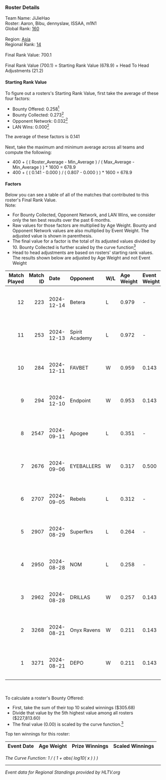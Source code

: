 ### Roster Details<br />
Team Name: JiJieHao<br />
Roster: Aaron, Bibu, dennyslaw, ISSAA, m1N1<br />
Global Rank: [160](../../standings_global_2025_01_16.md)<br />
<br />
Region: [Asia]( ../../standings_asia_2025_01_16.md)<br />
Regional Rank: [14]( ../../standings_asia_2025_01_16.md)<br />
<br />
Final Rank Value:  700.1<br />
<br />
Final Rank Value (700.1) = Starting Rank Value (678.9) + Head To Head Adjustments (21.2)<br />

#### Starting Rank Value<br />
To figure out a rosters's Starting Rank Value, first take the average of these four factors:<br />
- Bounty Offered: 0.258[<sup>1</sup>](#table2)
- Bounty Collected: 0.273[<sup>2</sup>](#table1)
- Opponent Network: 0.032[<sup>2</sup>](#table1)
- LAN Wins: 0.000[<sup>2</sup>](#table1)

The average of these factors is 0.141<br />
<br />
Next, take the maximum and minimum average across all teams and compute the following:<br />
- 400 + ( ( Roster_Average - Min_Average ) / ( Max_Average - Min_Average ) ) * 1600 = 678.9
- 400 + ( ( 0.141 - 0.000 ) / ( 0.807 - 0.000 ) ) * 1600 = 678.9


#### Factors<br />
Below you can see a table of all of the matches that contributed to this roster's Final Rank Value.<br />
Note:<br />

- For Bounty Collected, Opponent Network, and LAN Wins, we consider only the ten best results over the past 6 months.
- Raw values for those factors are multiplied by Age Weight. Bounty and Opponent Network values are also multiplied by Event Weight. The adjusted value is shown in parenthesis.
- The final value for a factor is the total of its adjusted values divided by 10. Bounty Collected is further scaled by the curve function[<sup>3</sup>](#curveFunction)
- Head to head adjustments are based on rosters' starting rank values. The results shown below are adjusted by Age Weight and not Event Weight
<span id="table1"></span><br />


| Match Played | Match ID | Date       | Opponent       | W/L | Age Weight | Event Weight | Bounty Collected | Opponent Network | LAN Wins  | H2H Adj. | Roster                                    |
| -: | -: | :- | :- | :- | :- | :- | :- | :- | :- | -: | :- |
|           12 |      223 | 2024-12-14 | Betera         | L   | 0.979      | -            | -                | -                | -         |   -16.75 | Aaron, Bibu, dennyslaw, ISSAA, m1N1       |
|           11 |      253 | 2024-12-13 | Spirit Academy | L   | 0.972      | -            | -                | -                | -         |    -3.77 | Aaron, Bibu, dennyslaw, ISSAA, m1N1       |
|           10 |      284 | 2024-12-11 | FAVBET         | W   | 0.959      | 0.143        | 0.073 (0.010)    | 0.894 (0.123)    | 0 (0.000) |    23.50 | Aaron, Bibu, dennyslaw, ISSAA, m1N1       |
|            9 |      294 | 2024-12-10 | Endpoint       | W   | 0.953      | 0.143        | 0.034 (0.005)    | 0.566 (0.077)    | 0 (0.000) |    20.89 | Aaron, Bibu, dennyslaw, ISSAA, m1N1       |
|            8 |     2547 | 2024-09-11 | Apogee         | L   | 0.351      | -            | -                | -                | -         |    -4.23 | 0SAMAS, Aaron, Bibu, dennyslaw, m1N1      |
|            7 |     2676 | 2024-09-06 | EYEBALLERS     | W   | 0.317      | 0.500        | 0.038 (0.006)    | 0.661 (0.105)    | 0 (0.000) |     7.38 | 0SAMAS, Aaron, Bibu, dennyslaw, m1N1      |
|            6 |     2707 | 2024-09-05 | Rebels         | L   | 0.312      | -            | -                | -                | -         |    -4.80 | 0SAMAS, Aaron, Bibu, dennyslaw, m1N1      |
|            5 |     2907 | 2024-08-29 | Superfkrs      | L   | 0.264      | -            | -                | -                | -         |    -6.15 | 0SAMAS, dennyslaw, Duplicate, ISSAA, m1N1 |
|            4 |     2950 | 2024-08-28 | NOM            | L   | 0.258      | -            | -                | -                | -         |    -5.95 | 0SAMAS, dennyslaw, Duplicate, ISSAA, m1N1 |
|            3 |     2962 | 2024-08-28 | DRILLAS        | W   | 0.257      | 0.143        | 0.009 (0.000)    | 0.257 (0.009)    | 0 (0.000) |     5.48 | 0SAMAS, dennyslaw, Duplicate, ISSAA, m1N1 |
|            2 |     3268 | 2024-08-21 | Onyx Ravens    | W   | 0.211      | 0.143        | 0.018 (0.001)    | 0.049 (0.001)    | 0 (0.000) |     2.41 | 0SAMAS, dennyslaw, Duplicate, ISSAA, m1N1 |
|            1 |     3271 | 2024-08-21 | DEPO           | W   | 0.211      | 0.143        | 0.011 (0.000)    | 0.044 (0.001)    | 0 (0.000) |     3.15 | 0SAMAS, dennyslaw, Duplicate, ISSAA, m1N1 |

<br />
<span id="table2"></span><br />
To calculate a roster's Bounty Offered:<br />

- First, take the sum of their top 10 scaled winnings ($305.68)
- Divide that value by the 5th highest value among all rosters ($227,813.60)
- The final value (0.00) is scaled by the curve function.[<sup>3</sup>](#curveFunction)

Top ten winnings for this roster:<br />

| Event Date | Age Weight | Prize Winnings | Scaled Winnings |
| :- | -: | :- | :- |


<span id="curveFunction"></span>_The Curve Function: 1 / ( 1 + abs( log10( x ) ) )_<br />

---
_Event data for Regional Standings provided by HLTV.org_<br />
